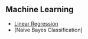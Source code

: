   ## Machine Learning
  * [Linear Regression](Linear%20Regression/linear-regression.md)
  * [Naive Bayes Classification]
